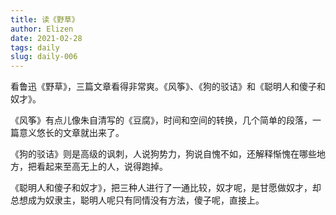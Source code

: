 ```yaml
--- 
title: 读《野草》
author: Elizen
date: 2021-02-28
tags: daily
slug: daily-006
---
```


看鲁迅《野草》，三篇文章看得非常爽。《风筝》、《狗的驳诘》和《聪明人和傻子和奴才》。

《风筝》有点儿像朱自清写的《豆腐》，时间和空间的转换，几个简单的段落，一篇意义悠长的文章就出来了。

《狗的驳诘》则是高级的讽刺，人说狗势力，狗说自愧不如，还解释惭愧在哪些地方，把看起来至高无上的人，说得跑掉。

《聪明人和傻子和奴才》，把三种人进行了一通比较，奴才呢，是甘愿做奴才，却总想成为奴隶主，聪明人呢只有同情没有方法，傻子呢，直接上。
